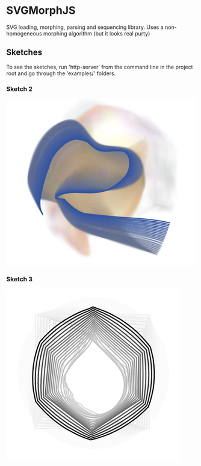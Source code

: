 SVGMorphJS
==========

SVG loading, morphing, parsing and sequencing library. Uses a non-homogeneous morphing algorithm (but it looks real purty)

## Sketches

To see the sketches, run 'http-server' from the command line in the project root and go through the 'examples/' folders.

### Sketch 2

![alt text](https://github.com/k-may/SVGMorphJS/blob/master/img/sketch2.PNG?raw=true)


### Sketch 3

![alt text](https://github.com/k-may/SVGMorphJS/blob/master/img/sketch3.PNG?raw=true)
